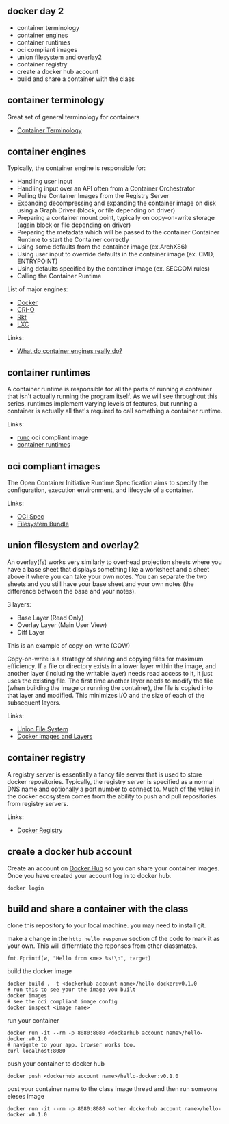 docker day 2
------------

* container terminology
* container engines
* container runtimes
* oci compliant images
* union filesystem and overlay2
* container registry
* create a docker hub account
* build and share a container with the class


container terminology
---------------------

Great set of general terminology for containers

* [Container Terminology](https://developers.redhat.com/blog/2018/02/22/container-terminology-practical-introduction/)

container engines
-----------------

Typically, the container engine is responsible for:

* Handling user input
* Handling input over an API often from a Container Orchestrator
* Pulling the Container Images from the Registry Server
* Expanding decompressing and expanding the container image on disk using a Graph Driver (block, or file depending on driver)
* Preparing a container mount point, typically on copy-on-write storage (again block or file depending on driver)
* Preparing the metadata which will be passed to the container Container Runtime to start the Container correctly
* Using some defaults from the container image (ex.ArchX86)
* Using user input to override defaults in the container image (ex. CMD, ENTRYPOINT)
* Using defaults specified by the container image (ex. SECCOM rules)
* Calling the Container Runtime

List of major engines:
* [Docker](https://docs.docker.com/get-started/overview/#docker-architecture)
* [CRI-O](https://cri-o.io/)
* [Rkt](https://coreos.com/rkt/)
* [LXC](https://linuxcontainers.org/)

Links:
* [What do container engines really do?](http://crunchtools.com/so-what-does-a-container-engine-really-do-anyway/)

container runtimes
------------------

A container runtime is responsible for all the parts of running a container that isn't actually running the program itself. As we will see throughout this series, runtimes implement varying levels of features, but running a container is actually all that's required to call something a container runtime.

Links:
* [runc](https://www.docker.com/blog/runc/#:~:text=runC%20is%20a%20lightweight%2C%20portable,system%20features%20related%20to%20containers.&text=No%20dependency%20on%20the%20rest,container%20runtime%20and%20nothing%20else.)
oci compliant image
* [container runtimes](https://www.ianlewis.org/en/container-runtimes-part-1-introduction-container-r)

oci compliant images
--------------------

The Open Container Initiative Runtime Specification aims to specify the configuration, execution environment, and lifecycle of a container.

Links:
* [OCI Spec](https://github.com/opencontainers/runtime-spec/blob/master/spec.md)
* [Filesystem Bundle](https://github.com/opencontainers/runtime-spec/blob/master/bundle.md)


union filesystem and overlay2
-----------------------------

An overlay(fs) works very similarly to overhead projection sheets where you have a base sheet that displays something like a worksheet and a sheet above it where you can take your own notes. You can separate the two sheets and you still have your base sheet and your own notes (the difference between the base and your notes).

3 layers:

* Base Layer (Read Only)
* Overlay Layer (Main User View)
* Diff Layer

This is an example of copy-on-write (COW)

Copy-on-write is a strategy of sharing and copying files for maximum efficiency. If a file or directory exists in a lower layer within the image, and another layer (including the writable layer) needs read access to it, it just uses the existing file. The first time another layer needs to modify the file (when building the image or running the container), the file is copied into that layer and modified. This minimizes I/O and the size of each of the subsequent layers.

Links:
* [Union File System](https://www.terriblecode.com/blog/how-docker-images-work-union-file-systems-for-dummies/)
* [Docker Images and Layers](https://docs.docker.com/storage/storagedriver/#images-and-layers)

container registry
------------------

A registry server is essentially a fancy file server that is used to store docker repositories. Typically, the registry server is specified as a normal DNS name and optionally a port number to connect to. Much of the value in the docker ecosystem comes from the ability to push and pull repositories from registry servers.

Links:
* [Docker Registry](https://docs.docker.com/registry/)

create a docker hub account
---------------------------

Create an account on [Docker Hub](https://hub.docker.com/) so you can share your container images. Once you have created your account log in to docker hub.

    docker login

build and share a container with the class
------------------------------------------

clone this repository to your local machine. you may need to install git.

make a change in the `http hello response` section of the code to mark it as your own. This will differntiate the reponses from other classmates.

    fmt.Fprintf(w, "Hello from <me> %s!\n", target)

build the docker image

    docker build . -t <dockerhub account name>/hello-docker:v0.1.0
    # run this to see your the image you built
    docker images
    # see the oci compliant image config
    docker inspect <image name>

run your container

    docker run -it --rm -p 8080:8080 <dockerhub account name>/hello-docker:v0.1.0
    # navigate to your app. browser works too.
    curl localhost:8080

push your container to docker hub

    docker push <dockerhub account name>/hello-docker:v0.1.0

post your container name to the class image thread and then run someone eleses image

    docker run -it --rm -p 8080:8080 <other dockerhub account name>/hello-docker:v0.1.0
